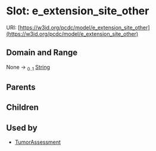 
# Slot: e_extension_site_other




URI: [https://w3id.org/pcdc/model/e_extension_site_other](https://w3id.org/pcdc/model/e_extension_site_other)


## Domain and Range

None &#8594;  <sub>0..1</sub> [String](types/String.md)

## Parents


## Children


## Used by

 * [TumorAssessment](TumorAssessment.md)
